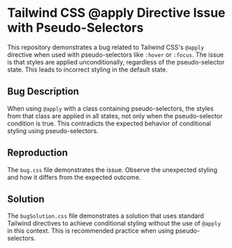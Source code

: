 # Tailwind CSS @apply Directive Issue with Pseudo-Selectors

This repository demonstrates a bug related to Tailwind CSS's `@apply` directive when used with pseudo-selectors like `:hover` or `:focus`. The issue is that styles are applied unconditionally, regardless of the pseudo-selector state.  This leads to incorrect styling in the default state.

## Bug Description

When using `@apply` with a class containing pseudo-selectors, the styles from that class are applied in all states, not only when the pseudo-selector condition is true.  This contradicts the expected behavior of conditional styling using pseudo-selectors.

## Reproduction

The `bug.css` file demonstrates the issue.  Observe the unexpected styling and how it differs from the expected outcome. 

## Solution

The `bugSolution.css` file demonstrates a solution that uses standard Tailwind directives to achieve conditional styling without the use of `@apply` in this context. This is recommended practice when using pseudo-selectors.